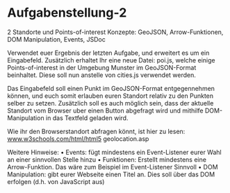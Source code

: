 # Aufgabenstellung-2

2 Standorte und Points-of-interest
Konzepte: GeoJSON, Arrow-Funktionen, DOM Manipulation, Events,
JSDoc

Verwendet euer Ergebnis der letzten Aufgabe, und erweitert es um ein Eingabefeld. Zusätzlich erhaltet Ihr eine neue Datei: poi.js, welche einige Points-of-interest in der Umgebung Munster im GeoJSON-Format beinhaltet. Diese soll nun anstelle von cities.js verwendet werden.

Das Eingabefeld soll einen Punkt im GeoJSON-Format entgegennehmen können, und euch somit erlauben euren Standort relativ zu den Punkten selber zu setzen. Zusätzlich soll es auch möglich sein, dass der aktuelle Standort vom Browser uber einen Button abgefragt wird und mithilfe DOM-Manipulation in das Textfeld geladen wird.

Wie ihr den Browserstandort abfragen könnt, ist hier zu lesen:
www.w3schools.com/html/html5 geolocation.asp

Weitere Hinweise:
• Events: fügt mindestens ein Event-Listener eurer Wahl an einer sinnvollen Stelle hinzu
• Funktionen: Erstellt mindestens eine Arrow-Funktion. Das wäre zum Beispiel im Event-Listener Sinnvoll
• DOM Manipulation: gibt eurer Webseite einen Titel an. Dies soll über das DOM erfolgen (d.h. von JavaScript aus)
